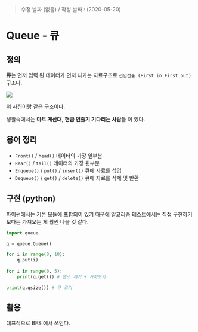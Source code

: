> 수정 날짜 (없음) / 작성 날짜 : (2020-05-20)

# Queue - 큐

## 정의

**큐**는 먼저 입력 된 데이터가 먼저 나가는 자료구조로
`선입선출 (First in First out)` 구조다.

![](https://images.velog.io/images/jwn4492/post/0ad568a3-e153-4391-996b-837bb260f139/image.png)

위 사진이랑 같은 구조이다.

생활속에서는 **마트 계산대**, **현금 인출기 기다리는 사람**들 이  있다.

## 용어 정리
- `Front()` / `head()` 데이터의 가장 앞부분
- `Rear()` / `tail()` 데이터의 가장 뒷부분
- `Enqueue()` / `put()` / `insert()` 큐에 자료를 삽입
- `Dequeue()` / `get()` / `delete()` 큐에 자료를 삭제 및 반환

## 구현  (python)
파이썬에서는 기본 모듈에 포함되어 있기 때문에
알고리즘 테스트에서는 직접 구현하기보다는 가져오는 게 훨씬 나을 것 같다.

```py
import queue

q = queue.Queue()

for i in range(0, 10):
	q.put(i)
    
for i in range(0, 5):
	print(q.get()) # 원소 제거 + 가져오기

print(q.qsize()) # 큐 크기
```
## 활용
대표적으로 BFS 에서 쓰인다.
